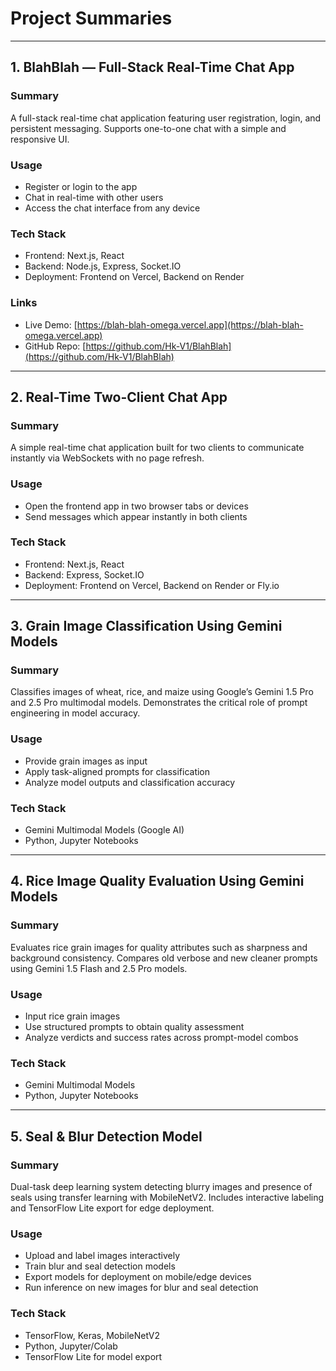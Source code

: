 # Project Summaries

---

## 1. BlahBlah — Full-Stack Real-Time Chat App

### Summary
A full-stack real-time chat application featuring user registration, login, and persistent messaging. Supports one-to-one chat with a simple and responsive UI.

### Usage
- Register or login to the app
- Chat in real-time with other users
- Access the chat interface from any device

### Tech Stack
- Frontend: Next.js, React  
- Backend: Node.js, Express, Socket.IO  
- Deployment: Frontend on Vercel, Backend on Render

### Links
- Live Demo: [https://blah-blah-omega.vercel.app](https://blah-blah-omega.vercel.app)  
- GitHub Repo: [https://github.com/Hk-V1/BlahBlah](https://github.com/Hk-V1/BlahBlah)

---

## 2. Real-Time Two-Client Chat App

### Summary
A simple real-time chat application built for two clients to communicate instantly via WebSockets with no page refresh.

### Usage
- Open the frontend app in two browser tabs or devices  
- Send messages which appear instantly in both clients

### Tech Stack
- Frontend: Next.js, React  
- Backend: Express, Socket.IO  
- Deployment: Frontend on Vercel, Backend on Render or Fly.io

---

## 3. Grain Image Classification Using Gemini Models

### Summary
Classifies images of wheat, rice, and maize using Google’s Gemini 1.5 Pro and 2.5 Pro multimodal models. Demonstrates the critical role of prompt engineering in model accuracy.

### Usage
- Provide grain images as input  
- Apply task-aligned prompts for classification  
- Analyze model outputs and classification accuracy

### Tech Stack
- Gemini Multimodal Models (Google AI)  
- Python, Jupyter Notebooks

---

## 4. Rice Image Quality Evaluation Using Gemini Models

### Summary
Evaluates rice grain images for quality attributes such as sharpness and background consistency. Compares old verbose and new cleaner prompts using Gemini 1.5 Flash and 2.5 Pro models.

### Usage
- Input rice grain images  
- Use structured prompts to obtain quality assessment  
- Analyze verdicts and success rates across prompt-model combos

### Tech Stack
- Gemini Multimodal Models  
- Python, Jupyter Notebooks

---

## 5. Seal & Blur Detection Model

### Summary
Dual-task deep learning system detecting blurry images and presence of seals using transfer learning with MobileNetV2. Includes interactive labeling and TensorFlow Lite export for edge deployment.

### Usage
- Upload and label images interactively  
- Train blur and seal detection models  
- Export models for deployment on mobile/edge devices  
- Run inference on new images for blur and seal detection

### Tech Stack
- TensorFlow, Keras, MobileNetV2  
- Python, Jupyter/Colab  
- TensorFlow Lite for model export
